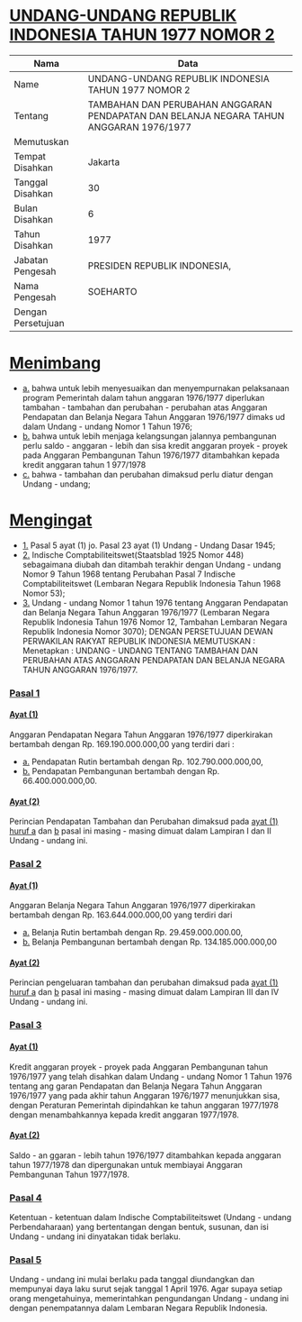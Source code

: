 # [UNDANG-UNDANG REPUBLIK INDONESIA TAHUN 1977 NOMOR 2](http://example.org/legal/peraturan/uu/1977/2)

| Nama | Data |
| ------ | ----- |
|Name|UNDANG-UNDANG REPUBLIK INDONESIA TAHUN 1977 NOMOR 2|
|Tentang| TAMBAHAN DAN PERUBAHAN ANGGARAN PENDAPATAN DAN BELANJA NEGARA TAHUN ANGGARAN 1976/1977|
|Memutuskan||
|Tempat Disahkan|Jakarta|
|Tanggal Disahkan|30|
|Bulan Disahkan|6|
|Tahun Disahkan|1977|
|Jabatan Pengesah|PRESIDEN REPUBLIK INDONESIA,|
|Nama Pengesah|SOEHARTO|
|Dengan Persetujuan||
# [Menimbang](http://example.org/legal/peraturan/uu/1977/2/menimbang)

* [a.](http://example.org/legal/peraturan/uu/1977/2/menimbang/huruf/a) bahwa untuk lebih menyesuaikan dan menyempurnakan pelaksanaan program Pemerintah dalam tahun anggaran 1976/1977 diperlukan tambahan - tambahan dan perubahan - perubahan atas Anggaran Pendapatan dan Belanja Negara Tahun Anggaran 1976/1977 dimaks ud dalam Undang - undang Nomor 1 Tahun 1976;
* [b.](http://example.org/legal/peraturan/uu/1977/2/menimbang/huruf/b) bahwa untuk lebih menjaga kelangsungan jalannya pembangunan perlu saldo - anggaran - lebih dan sisa kredit anggaran proyek - proyek pada Anggaran Pembangunan Tahun 1976/1977 ditambahkan kepada kredit anggaran tahun 1 977/1978
* [c.](http://example.org/legal/peraturan/uu/1977/2/menimbang/huruf/c) bahwa - tambahan dan perubahan dimaksud perlu diatur dengan Undang - undang;
# [Mengingat](http://example.org/legal/peraturan/uu/1977/2/mengingat)

* [1.](http://example.org/legal/peraturan/uu/1977/2/mengingat/huruf/0001) Pasal 5 ayat (1) jo. Pasal 23 ayat (1) Undang - Undang Dasar 1945;
* [2.](http://example.org/legal/peraturan/uu/1977/2/mengingat/huruf/0002) Indische Comptabiliteitswet(Staatsblad 1925 Nomor 448) sebagaimana diubah dan ditambah terakhir dengan Undang - undang Nomor 9 Tahun 1968 tentang Perubahan Pasal 7 Indische Comptabiliteitswet (Lembaran Negara Republik Indonesia Tahun 1968 Nomor 53);
* [3.](http://example.org/legal/peraturan/uu/1977/2/mengingat/huruf/0003) Undang - undang Nomor 1 tahun 1976 tentang Anggaran Pendapatan dan Belanja Negara Tahun Anggaran 1976/1977 (Lembaran Negara Republik Indonesia Tahun 1976 Nomor 12, Tambahan Lembaran Negara Republik Indonesia Nomor 3070); DENGAN PERSETUJUAN DEWAN PERWAKILAN RAKYAT REPUBLIK INDONESIA MEMUTUSKAN : Menetapkan : UNDANG - UNDANG TENTANG TAMBAHAN DAN PERUBAHAN ATAS ANGGARAN PENDAPATAN DAN BELANJA NEGARA TAHUN ANGGARAN 1976/1977.

### [Pasal 1](http://example.org/legal/peraturan/uu/1977/2/pasal/0001)

#### [Ayat (1)](http://example.org/legal/peraturan/uu/1977/2/pasal/0001/versi/19770630/ayat/0001)
Anggaran Pendapatan Negara Tahun Anggaran 1976/1977 diperkirakan bertambah dengan Rp. 169.190.000.000,00 yang terdiri dari :
* [a.](http://example.org/legal/peraturan/uu/1977/2/pasal/0001/versi/19770630/ayat/0001/huruf/a) Pendapatan Rutin bertambah dengan Rp. 102.790.000.000,00,
* [b.](http://example.org/legal/peraturan/uu/1977/2/pasal/0001/versi/19770630/ayat/0001/huruf/b) Pendapatan Pembangunan bertambah dengan Rp. 66.400.000.000,00.

#### [Ayat (2)](http://example.org/legal/peraturan/uu/1977/2/pasal/0001/versi/19770630/ayat/0002)
Perincian Pendapatan Tambahan dan Perubahan dimaksud pada [ayat (1)](http://example.org/legal/peraturan/uu/1977/2/pasal/0001/versi/19770630/ayat/0001) [huruf a](http://example.org/legal/peraturan/uu/1977/2/pasal/0001/versi/19770630/huruf/a) dan [b](http://example.org/legal/peraturan/uu/1977/2/pasal/0001/versi/19770630/ayat/0001/huruf/b) pasal ini masing - masing dimuat dalam Lampiran I dan II Undang - undang ini.


### [Pasal 2](http://example.org/legal/peraturan/uu/1977/2/pasal/0002)

#### [Ayat (1)](http://example.org/legal/peraturan/uu/1977/2/pasal/0002/versi/19770630/ayat/0001)
Anggaran Belanja Negara Tahun Anggaran 1976/1977 diperkirakan bertambah dengan Rp. 163.644.000.000,00 yang terdiri dari
* [a.](http://example.org/legal/peraturan/uu/1977/2/pasal/0002/versi/19770630/ayat/0001/huruf/a) Belanja Rutin bertambah dengan Rp. 29.459.000.000.00,
* [b.](http://example.org/legal/peraturan/uu/1977/2/pasal/0002/versi/19770630/ayat/0001/huruf/b) Belanja Pembangunan bertambah dengan Rp. 134.185.000.000,00

#### [Ayat (2)](http://example.org/legal/peraturan/uu/1977/2/pasal/0002/versi/19770630/ayat/0002)
Perincian pengeluaran tambahan dan perubahan dimaksud pada [ayat (1)](http://example.org/legal/peraturan/uu/1977/2/pasal/0002/versi/19770630/ayat/0001) [huruf a](http://example.org/legal/peraturan/uu/1977/2/pasal/0002/versi/19770630/huruf/a) dan [b](http://example.org/legal/peraturan/uu/1977/2/pasal/0002/versi/19770630/ayat/0001/huruf/b) pasal ini masing - masing dimuat dalam Lampiran III dan IV Undang - undang ini.


### [Pasal 3](http://example.org/legal/peraturan/uu/1977/2/pasal/0003)

#### [Ayat (1)](http://example.org/legal/peraturan/uu/1977/2/pasal/0003/versi/19770630/ayat/0001)
Kredit anggaran proyek - proyek pada Anggaran Pembangunan tahun 1976/1977 yang telah disahkan dalam Undang - undang Nomor 1 Tahun 1976 tentang ang garan Pendapatan dan Belanja Negara Tahun Anggaran 1976/1977 yang pada akhir tahun Anggaran 1976/1977 menunjukkan sisa, dengan Peraturan Pemerintah dipindahkan ke tahun anggaran 1977/1978 dengan menambahkannya kepada kredit anggaran 1977/1978.

#### [Ayat (2)](http://example.org/legal/peraturan/uu/1977/2/pasal/0003/versi/19770630/ayat/0002)
Saldo - an ggaran - lebih tahun 1976/1977 ditambahkan kepada anggaran tahun 1977/1978 dan dipergunakan untuk membiayai Anggaran Pembangunan Tahun 1977/1978.


### [Pasal 4](http://example.org/legal/peraturan/uu/1977/2/pasal/0004)
Ketentuan - ketentuan dalam Indische Comptabiliteitswet (Undang - undang Perbendaharaan) yang bertentangan dengan bentuk, susunan, dan isi Undang - undang ini dinyatakan tidak berlaku.


### [Pasal 5](http://example.org/legal/peraturan/uu/1977/2/pasal/0005)
Undang - undang ini mulai berlaku pada tanggal diundangkan dan mempunyai daya laku surut sejak tanggal 1 April 1976. Agar supaya setiap orang mengetahuinya, memerintahkan pengundangan Undang - undang ini dengan penempatannya dalam Lembaran Negara Republik Indonesia.
